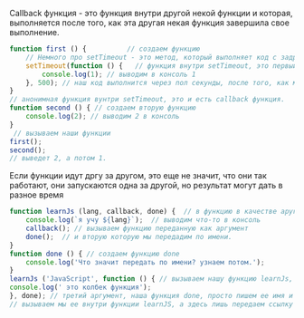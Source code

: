 
Callback функция - это функция внутри другой некой функции и которая, выполняется после того, как эта другая некая функция завершила свое выполнение. 
```javaScript
function first () {          // создаем функцию
    // Немного про setTimeout - это метод, который выполняет код с задрежкой. Первый аргумент это сам код или функция, а второй время через которое выполнится этот код.
    setTimeout(function () {   // функция внутри setTimeout, это первый аргумент, 500 миллисекунд - второй аргумент.
        console.log(1); // выводим в консоль 1
    }, 500); // наш код выполнится через пол секунды, после того, как мы вызовем функцию first
} 
// анонимная функция вунтри setTimeout, это и есть callback функция.
function second () { // создаем вторую функцию
    console.log(2); // выводим 2 в консоль
}
 // вызываем наши функции
first();
second();
// выведет 2, а потом 1.
```
Если функции идут дргу за другом, это еще не значит, что они так работают, они запускаются одна за другой, но результат могут дать в разное время
```javaScript
function learnJs (lang, callback, done) {  // в функцию в качестве аругмента, мы можем передать другую функцию.
    console.log(`я учу ${lang}`);  // выводим что-то в консоль
    callback(); // вызываем функцию переданную как аргумент         
    done();  // и вторую которую мы передадим по имени.
}
function done () { // создаем функцию done
    console.log('Что значит передать по имени? узнаем потом.');
}
learnJs ('JavaScript', function () { // вызываем нашу функцию learnJs, в аргумент lang передаем строку, а в аргумент callback передаем анонимную функцию
console.log(' это колбек функция');
}, done); // третий аргумент, наша функция done, просто пишем ее имя и все, без скобок () - скобки только при вызове функции.
// вызываем мы ее внутри функции learnJS, а здесь лишь передаем ссылку на нее.
```

